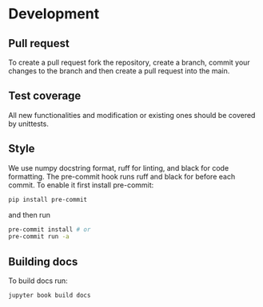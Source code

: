 # Development

## Pull request
To create a pull request fork the repository, create a branch, commit your
changes to the branch and then create a pull request into the main.

## Test coverage
All new functionalities and modification or existing ones should be covered by unittests.

## Style
We use numpy docstring format, ruff for linting, and black for code formatting.
The pre-commit hook runs ruff and black for before each commit. To enable it
first install pre-commit:

```bash
pip install pre-commit
```
and then run

```bash
pre-commit install # or
pre-commit run -a
```

## Building docs
To build docs run:

```bash
jupyter book build docs
```

